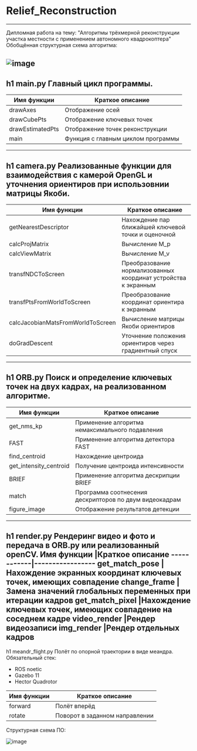 # Relief_Reconstruction
---
Дипломная работа на тему: "Алгоритмы трёхмерной реконструкции участка местности с применением автономного квадрокоптера"
Обобщённая структурная схема алгоритма:

![image](https://github.com/Lidiia-Afanasieva/Relief_Reconstruction/assets/67696613/dd5855e7-a52e-42f8-b8bd-914a4ff71d16)
---
h1 main.py
Главный цикл программы.
---
Имя функции	|Краткое описание
------------|-----------------
drawAxes	|Отображение осей
drawCubePts	|Отображение ключевых точек
drawEstimatedPts	|Отображение точек реконструкции
main	|Функция с главным циклом программы
---
h1 camera.py
Реализованные функции для взаимодействия с камерой OpenGL и уточнения ориентиров при использовнии матрицы Якоби.
---
Имя функции	|Краткое описание
------------|-----------------
getNearestDescriptor	|Нахождение пар ближайшей ключевой точки и оценочной
calcProjMatrix	|Вычисление M_p
calcViewMatrix	|Вычисление M_v
transfNDCToScreen	|Преобразование нормализованных координат устройства к экранным
transfPtsFromWorldToScreen	|Преобразование координат ориентира к экранным
calcJacobianMatsFromWorldToScreen	|Вычисление матрицы Якоби ориентиров
doGradDescent	|Уточнение положения ориентиров через градиентный спуск

---
h1 ORB.py
Поиск и определение ключевых точек на двух кадрах, на реализованном алгоритме.
---
Имя функции	|Краткое описание
------------|-----------------
get_nms_kp	|Применение алгоритма немаксимального подавления
FAST        |Применение алгоритма детектора FAST
find_centroid	|Нахождение центроида
get_intensity_centroid	|Получение центроида интенсивности
BRIEF	|Применение алгоритма дескрипции BRIEF
match	|Программа соотнесения дескрипторов по двум видеокадрам
figure_image	|Отображение результатов детекции

---
h1 render.py
Рендеринг видео и фото и передача в ORB.py или реализованный openCV.
Имя функции	|Краткое описание
------------|-----------------
get_match_pose	|Нахождение экранных координат ключевых точек, имеющих совпадение
change_frame        |Замена значений глобальных переменных при итерации кадров
get_match_pixel	|Нахождение ключевых точек, имеющих совпадение на соседнем кадре
video_render	|Рендер видеозаписи
img_render	|Рендер отдельных кадров
---
h1 meandr_flight.py
Полёт по опорной траектории в виде меандра. 
Обязательный стек:
* ROS noetic
* Gazebo 11
* Hector Quadrotor

Имя функции	|Краткое описание
------------|-----------------
forward	|Полёт вперёд
rotate	|Поворот в заданном направлении

Структурная схема ПО:

![image](https://github.com/Lidiia-Afanasieva/Relief_Reconstruction/assets/67696613/ce36d55c-6191-45fb-9947-576941868b1e)

